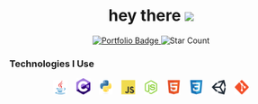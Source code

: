 <!--  header -->
<div id="badges" align="center" width="100%">
<h1>
hey there
<img src="https://media.giphy.com/media/hvRJCLFzcasrR4ia7z/giphy.gif" width="5%"/>
</h1>
<a target="_blank" href="https://timothycronin.com">
<img src="https://img.shields.io/badge/-My%20Portfolio-blue" alt="Portfolio Badge" width="10%"/>
</a>
<img src="https://img.shields.io/github/stars/4tlc?style=social" alt="Star Count" width="10%"/>
</div>
<!--  technologies -->
<h3>Technologies I Use</h3>
<div align="center" style="width: 100%;">
<img src="./images/java.svg" alt="java" style="width: 5%; margin-right: 3%;"/><img src="./images/c_hashtag.svg" alt="c#" style="width: 5%; margin-right: 3%;"/><img src="./images/python.svg" alt="python" style="width: 5%; margin-right: 3%;"/><img src="./images/js.svg" alt="javascript" style="width: 5%; margin-right: 3%;"/><img src="./images/nodejs.svg" alt="nodejs" style="width: 5%; margin-right: 3%;"/><img src="./images/html.svg" alt="html" style="width: 5%; margin-right: 3%;"/><img src="./images/css.svg" alt="css" style="width: 5%; margin-right: 3%;"/><img src="./images/unity.svg" alt="unity" style="width: 5%; margin-right: 3%;"/><img src="./images/git.svg" alt="git" style="width: 5%;"/>
</div>
